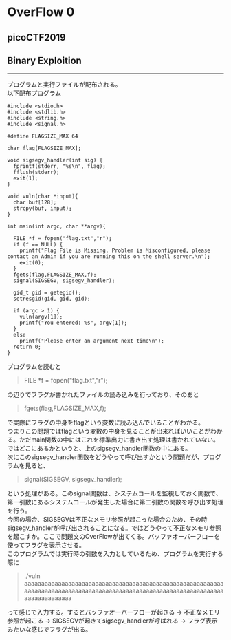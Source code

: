 # OverFlow 0
## picoCTF2019
## Binary Exploition
***
プログラムと実行ファイルが配布される。  
以下配布プログラム
```
#include <stdio.h>
#include <stdlib.h>
#include <string.h>
#include <signal.h>

#define FLAGSIZE_MAX 64

char flag[FLAGSIZE_MAX];

void sigsegv_handler(int sig) {
  fprintf(stderr, "%s\n", flag);
  fflush(stderr);
  exit(1);
}

void vuln(char *input){
  char buf[128];
  strcpy(buf, input);
}

int main(int argc, char **argv){
  
  FILE *f = fopen("flag.txt","r");
  if (f == NULL) {
    printf("Flag File is Missing. Problem is Misconfigured, please contact an Admin if you are running this on the shell server.\n");
    exit(0);
  }
  fgets(flag,FLAGSIZE_MAX,f);
  signal(SIGSEGV, sigsegv_handler);
  
  gid_t gid = getegid();
  setresgid(gid, gid, gid);
  
  if (argc > 1) {
    vuln(argv[1]);
    printf("You entered: %s", argv[1]);
  }
  else
    printf("Please enter an argument next time\n");
  return 0;
}
```
プログラムを読むと
> FILE *f = fopen("flag.txt","r");

の辺りでフラグが書かれたファイルの読み込みを行っており、そのあと
> fgets(flag,FLAGSIZE_MAX,f);

で実際にフラグの中身をflagという変数に読み込んでいることがわかる。  
つまりこの問題ではflagという変数の中身を見ることが出来ればいいことがわかる。ただmain関数の中にはこれを標準出力に書き出す処理は書かれていない。ではどこにあるかというと、上のsigsegv_handler関数の中にある。  
次にこのsigsegv_handler関数をどうやって呼び出すかという問題だが、プログラムを見ると、
> signal(SIGSEGV, sigsegv_handler);

という処理がある。このsignal関数は、システムコールを監視しておく関数で、第一引数にあるシステムコールが発生した場合に第二引数の関数を呼び出す処理を行う。  
今回の場合、SIGSEGVは不正なメモリ参照が起こった場合のため、その時sigsegv_handlerが呼び出されることになる。ではどうやって不正なメモリ参照を起こすか。ここで問題文のOverFlowが出てくる。バッファオーバーフローを使ってフラグを表示させる。  
このプログラムでは実行時の引数を入力としているため、プログラムを実行する際に
> ./vuln aaaaaaaaaaaaaaaaaaaaaaaaaaaaaaaaaaaaaaaaaaaaaaaaaaaaaaaaaaaaaaaaaaaaaaaaaaaaaaaaaaaaaaaaaaaaaaaaaaaaaaaaaaaaaaaaaaaaaaaaaaaaaaaaaaaa

って感じで入力する。するとバッファオーバーフローが起きる -> 不正なメモリ参照が起こる -> SIGSEGVが起きてsigsegv_handlerが呼ばれる -> フラグ表示  
みたいな感じでフラグが出る。